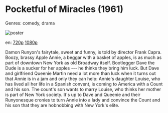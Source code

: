 # Pocketful of Miracles (1961)

Genres: comedy, drama

![poster](http://image.tmdb.org/t/p/w500/4s5aoejcKbCawjESf2nCHIF67QZ.jpg)

en:
  [720p](magnet:?xt=urn:btih:6217bcf951ba202223d94ed5cd79b54dd8b2fc2e&dn=Pocketful+of+Miracles+%281961%29+720p+BrRip+x264+-+YIFY&tr=udp%3A%2F%2Ftracker.openbittorrent.com%3A80%2Fannounce&tr=udp%3A%2F%2Fglotorrents.pw%3A6969%2Fannounce&tr=udp%3A%2F%2Ftracker.openbittorrent.com%3A80%2Fannounce&tr=udp%3A%2F%2Ftracker.opentrackr.org%3A1337%2Fannounce&tr=udp%3A%2F%2Fzer0day.to%3A1337%2Fannounce&tr=udp%3A%2F%2Ftracker.coppersurfer.tk%3A6969%2Fannounce)
  [1080p](magnet:?xt=urn:btih:69AD7E718F575DDB1182826E646E18F2FD76658E&tr=udp://glotorrents.pw:6969/announce&tr=udp://tracker.opentrackr.org:1337/announce&tr=udp://torrent.gresille.org:80/announce&tr=udp://tracker.openbittorrent.com:80&tr=udp://tracker.coppersurfer.tk:6969&tr=udp://tracker.leechers-paradise.org:6969&tr=udp://p4p.arenabg.ch:1337&tr=udp://tracker.internetwarriors.net:1337)
  


Damon Runyon's fairytale, sweet and funny, is told by director Frank Capra. Boozy, brassy Apple Annie, a beggar with a basket of apples, is as much as part of downtown New York as old Broadway itself. Bootlegger Dave the Dude is a sucker for her apples --- he thinks they bring him luck. But Dave and girlfriend Queenie Martin need a lot more than luck when it turns out that Annie is in a jam and only they can help: Annie's daughter Louise, who has lived all her life in a Spanish convent, is coming to America with a Count and his son. The count's son wants to marry Louise, who thinks her mother is part of New York society. It's up to Dave and Queenie and their Runyonesque cronies to turn Annie into a lady and convince the Count and his son that they are hobnobbing with New York's elite.
